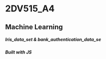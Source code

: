 # 2DV515_A4
## Machine Learning 
##### Iris_data_set & bank_authentication_data_se
##### Built with JS  
